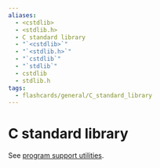 ```yaml
---
aliases:
  - <cstdlib>
  - <stdlib.h>
  - C standard library
  - "`<cstdlib>`"
  - "`<stdlib.h>`"
  - "`cstdlib`"
  - "`stdlib`"
  - cstdlib
  - stdlib.h
tags:
  - flashcards/general/C_standard_library
---
```


# C standard library

See [program support utilities](../special/C/program%20support%20utilities.md).
